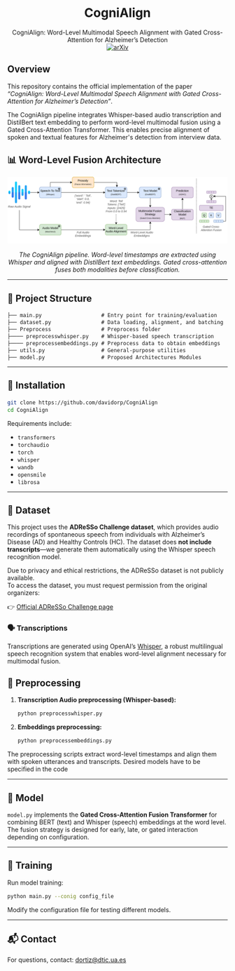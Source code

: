 <h1 align="center">CogniAlign</h1>

<p align="center">
  CogniAlign: Word-Level Multimodal Speech Alignment with Gated Cross-Attention for Alzheimer’s Detection
  <br>
  <a href="https://arxiv.org/abs/2506.01890"><img alt="arXiv" src="https://img.shields.io/badge/arXiv-2506.01890-b31b1b.svg"></a> 
</p>


## Overview

This repository contains the official implementation of the paper *“CogniAlign: Word-Level Multimodal Speech Alignment with Gated Cross-Attention for Alzheimer’s Detection”*.

The CogniAlign pipeline integrates Whisper-based audio transcription and DistilBert text embedding to perform word-level multimodal fusion using a Gated Cross-Attention Transformer. This enables precise alignment of spoken and textual features for Alzheimer's detection from interview data.


## 📊 Word-Level Fusion Architecture

<p align="center">
  <img src="imgs/word-level-fusion.svg" alt="Word-Level Fusion Architecture" width="600"/>
</p>

<p align="center">
  <em>The CogniAlign pipeline. Word-level timestamps are extracted using Whisper and aligned with DistilBert text embeddings. Gated cross-attention fuses both modalities before classification.</em>
</p>

---

## 📁 Project Structure

```
├── main.py                   # Entry point for training/evaluation
├── dataset.py                # Data loading, alignment, and batching
├── Preprocess                # Preprocess folder
├──── preprocesswhisper.py    # Whisper-based speech transcription
├──── preprocessembeddings.py # Preprocess data to obtain embeddings
├── utils.py                  # General-purpose utilities
├── model.py                  # Proposed Architectures Modules
```

---

## 🔧 Installation

```bash
git clone https://github.com/davidorp/CogniAlign
cd CogniAlign
```

Requirements include:
- `transformers`
- `torchaudio`
- `torch`
- `whisper`
- `wandb`
- `opensmile`
- `librosa`

---

## 📂 Dataset

This project uses the **ADReSSo Challenge dataset**, which provides audio recordings of spontaneous speech from individuals with Alzheimer’s Disease (AD) and Healthy Controls (HC). The dataset does **not include transcripts**—we generate them automatically using the Whisper speech recognition model.

Due to privacy and ethical restrictions, the ADReSSo dataset is not publicly available.  
To access the dataset, you must request permission from the original organizers:

👉 [Official ADReSSo Challenge page](https://dementia.talkbank.org/ADReSSo-2021/)

### 🗣️ Transcriptions

Transcriptions are generated using OpenAI’s [Whisper](https://github.com/openai/whisper), a robust multilingual speech recognition system that enables word-level alignment necessary for multimodal fusion.


## 🧪 Preprocessing

1. **Transcription Audio preprocessing (Whisper-based):**
   ```bash
   python preprocesswhisper.py
   ```

2. **Embeddings preprocessing:**
   ```bash
   python preprocessembeddings.py
   ```

The preprocessing scripts extract word-level timestamps and align them with spoken utterances and transcripts. Desired models have to be specified in the code

---

## 🧠 Model

`model.py` implements the **Gated Cross-Attention Fusion Transformer** for combining BERT (text) and Whisper (speech) embeddings at the word level. The fusion strategy is designed for early, late, or gated interaction depending on configuration.

---

## 🚀 Training

Run model training:
```bash
python main.py --conig config_file
```

Modify the configuration file for testing different models.

---

## 📬 Contact

For questions, contact: dortiz@dtic.ua.es
